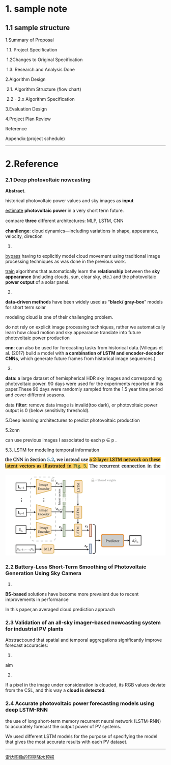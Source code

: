 # 1. sample note

## 1.1 sample structure

1.Summary of Proposal

​	1.1. Project Specification

​	1.2Changes to Original Specification

​	1.3. Research and Analysis Done

2.Algorithm Design

​	2.1. Algorithm Structure (flow chart)

​	2.2 - 2.x Algorithm Specification

3.Evaluation Design

4.Project Plan Review

Reference

Appendix:(project schedule)

---

# 2.Reference

### 2.1 Deep photovoltaic nowcasting

**Abstract**.

historical photovoltaic power values and sky images as **input**

<u>estimate</u> **photovoltaic power** in a very short term future.

compare **three** diﬀerent architectures: MLP, LSTM, CNN

**chanllenge**: cloud dynamics—including variations in shape, appearance, velocity, direction



1.

<u>bypass</u> having to explicitly model cloud movement using traditional image processing techniques as was done in the previous work.

<u>train</u> algorithms that automatically learn the **relationship** between the **sky appearance** (including clouds, sun, clear sky, etc.) and the photovoltaic **power output** of a solar panel.

2.

**data-driven method**s have been widely used as “**black/ gray-box**” models for short term solar

modeling cloud is one of their challenging problem.

do not rely on explicit image processing techniques, rather we automatically learn how cloud motion and sky appearance translate into future photovoltaic power production

**cnn**: can also be used for forecasting tasks from historical data.(Villegas et al. (2017) build a model with **a combination of LSTM and encoder-decoder CNNs**, which generate future frames from historical image sequences.)

3.

**data:** a large dataset of hemispherical HDR sky images and corresponding photovoltaic power. 90 days were used for the experiments reported in this paper.These 90 days were randomly sampled from the 1.5 year time period and cover diﬀerent seasons.

data **filter**: remove data image is invalid(too dark), or photovoltaic power output is 0 (below sensitivity threshold).



5.Deep learning architectures to predict photovoltaic production



5.2cnn

can use previous images I associated to each p ∈ p .



5.3. LSTM for modeling temporal information

![image-20191017010929675](assets/image-20191017010929675.png)



![image-20191017010942176](assets/image-20191017010942176.png)







### 2.2 Battery-Less Short-Term Smoothing of Photovoltaic Generation Using Sky Camera

1.

**BS-based** solutions have become more prevalent due to recent improvements in performance

In this paper,an averaged cloud prediction approach





### 2.3 Validation of an all‐sky imager–based nowcasting system for industrial PV plants

Abstract:ound that spatial and temporal aggregations significantly improve forecast accuracies:

1.

aim

2.

If a pixel in the image under consideration is clouded, its RGB values deviate from the CSL, and this way a **cloud is detected**.



### 2.4 Accurate photovoltaic power forecasting models using deep LSTM-RNN

the use of long short-term memory recurrent neural network (LSTM-RNN) to accurately forecast the output power of PV systems.



We used different LSTM models for the purpose of specifying the model that gives the most accurate results with each PV dataset.





---

[雷达图像的短期降水预报](https://zhuanlan.zhihu.com/p/79451349)